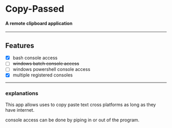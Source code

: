 # Copy-Passed
#### A remote clipboard application

---

## Features 
- [x] bash console access
- [ ] ~~windows batch console access~~
- [ ] windows powershell console access
- [x] multiple registered consoles

---

### explanations
This app allows uses to copy paste text cross
platforms as long as they have internet.

console access can be done by piping in or 
out of the program.

